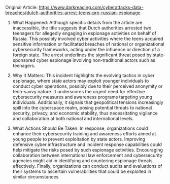 Original Article: https://www.darkreading.com/cyberattacks-data-breaches/dutch-authorities-arrest-teens-pro-russian-espionage

1) What Happened:
Although specific details from the article are inaccessible, the title suggests that Dutch authorities arrested two teenagers for allegedly engaging in espionage activities on behalf of Russia. This possibly involved cyber activities where the teens acquired sensitive information or facilitated breaches of national or organizational cybersecurity frameworks, acting under the influence or direction of a foreign state. The arrest underlines the significant threat posed by state-sponsored cyber espionage involving non-traditional actors such as teenagers.

2) Why It Matters:
This incident highlights the evolving tactics in cyber espionage, where state actors may exploit younger individuals to conduct cyber operations, possibly due to their perceived anonymity or tech-savvy nature. It underscores the urgent need for effective cybersecurity measures and awareness programs targeting young individuals. Additionally, it signals that geopolitical tensions increasingly spill into the cyberspace realm, posing potential threats to national security, privacy, and economic stability, thus necessitating vigilance and collaboration at both national and international levels.

3) What Actions Should Be Taken:
In response, organizations could enhance their cybersecurity training and awareness efforts aimed at young people to prevent exploitation by state actors. Improving defensive cyber infrastructure and incident response capabilities could help mitigate the risks posed by such espionage activities. Encouraging collaboration between international law enforcement and cybersecurity agencies might aid in identifying and countering espionage threats effectively. Finally, organizations can conduct audits and evaluations of their systems to ascertain vulnerabilities that could be exploited in similar circumstances.
